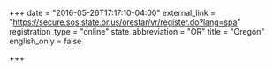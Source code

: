 +++
date = "2016-05-26T17:17:10-04:00"
external_link = "https://secure.sos.state.or.us/orestar/vr/register.do?lang=spa"
registration_type = "online"
state_abbreviation = "OR"
title = "Oregón"
english_only = false 

+++

